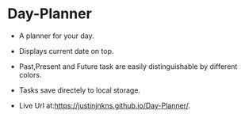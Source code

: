 # Day-Planner
* A planner for your day.
* Displays current date on top.
* Past,Present and Future task are easily distinguishable by different colors.
* Tasks save directely to local storage.

* Live Url at:https://justinjnkns.github.io/Day-Planner/.
